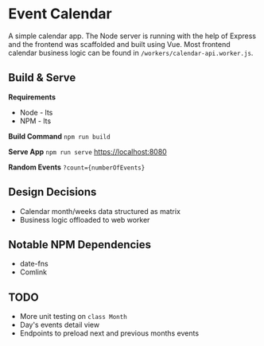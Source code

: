 # Event Calendar

A simple calendar app. The Node server is running with the help of Express and the frontend was scaffolded and built using Vue. Most frontend calendar business logic can be found in `/workers/calendar-api.worker.js`.

## Build & Serve

**Requirements**

- Node - lts
- NPM - lts

**Build Command**
`npm run build`

**Serve App**
`npm run serve`
[https://localhost:8080]([https://localhost:8080])

**Random Events**
`?count={numberOfEvents}`

## Design Decisions

- Calendar month/weeks data structured as matrix
- Business logic offloaded to web worker

## Notable NPM Dependencies

- date-fns
- Comlink

## TODO

- More unit testing on `class Month`
- Day's events detail view
- Endpoints to preload next and previous months events
